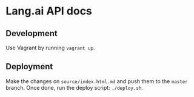 # Lang.ai API docs

## Development
Use Vagrant by running `vagrant up`.

## Deployment
Make the changes on `source/index.html.md` and push them to the `master` branch. Once done, run the deploy script: `./deploy.sh`.
